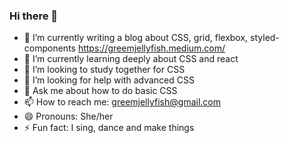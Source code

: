 ### Hi there 👋

<!--
**labradorescence/labradorescence** is a ✨ _special_ ✨ repository because its `README.md` (this file) appears on your GitHub profile.

Here are some ideas to get you started:
-->

- 🔭 I’m currently writing a blog about CSS, grid, flexbox, styled-components https://greemjellyfish.medium.com/
- 🌱 I’m currently learning deeply about CSS and react
- 👯 I’m looking to study together for CSS
- 🤔 I’m looking for help with advanced CSS
- 💬 Ask me about how to do basic CSS
- 📫 How to reach me: greemjellyfish@gmail.com
- 😄 Pronouns: She/her
- ⚡ Fun fact: I sing, dance and make things
